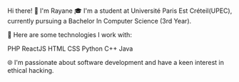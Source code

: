 Hi there! 👋 I'm Rayane
🎓 I'm a student at Université Paris Est Créteil(UPEC), currently pursuing a Bachelor In Computer Science (3rd Year).

🚀 Here are some technologies I work with:

PHP ReactJS HTML CSS Python C++ Java

🌐 I'm passionate about software development and have a keen interest in ethical hacking.
